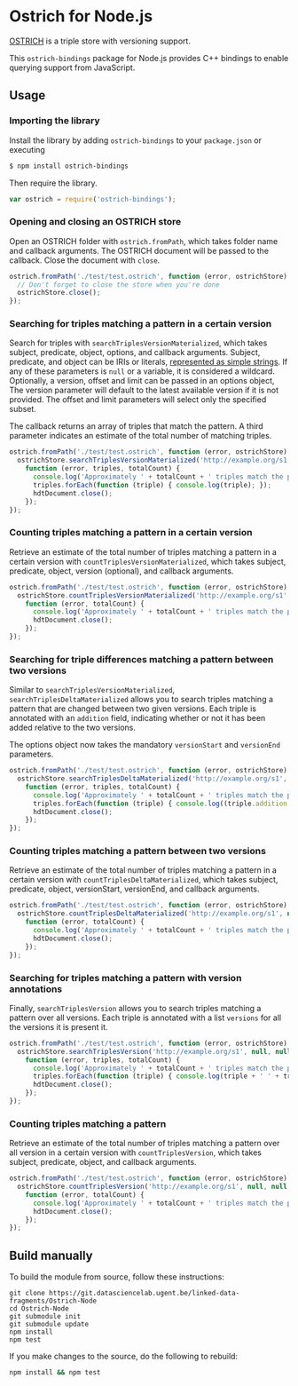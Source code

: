 # Ostrich for Node.js

[OSTRICH](https://git.datasciencelab.ugent.be/linked-data-fragments/Patch-Store) is a triple store with versioning support.

This `ostrich-bindings` package for Node.js provides C++ bindings to enable querying support from JavaScript.

## Usage

### Importing the library
Install the library by adding `ostrich-bindings` to your `package.json` or executing

```bash
$ npm install ostrich-bindings
```

Then require the library.

```JavaScript
var ostrich = require('ostrich-bindings');
```

### Opening and closing an OSTRICH store

Open an OSTRICH folder with `ostrich.fromPath`,
which takes folder name and callback arguments.
The OSTRICH document will be passed to the callback.
Close the document with `close`.

```JavaScript
ostrich.fromPath('./test/test.ostrich', function (error, ostrichStore) {
  // Don't forget to close the store when you're done
  ostrichStore.close();
});
```

### Searching for triples matching a pattern in a certain version
Search for triples with `searchTriplesVersionMaterialized`,
which takes subject, predicate, object, options, and callback arguments.
Subject, predicate, and object can be IRIs or literals,
[represented as simple strings](https://github.com/RubenVerborgh/N3.js#triple-representation).
If any of these parameters is `null` or a variable, it is considered a wildcard.
Optionally, a version, offset and limit can be passed in an options object,
The version parameter will default to the latest available version if it is not provided.
The offset and limit parameters will select only the specified subset.

The callback returns an array of triples that match the pattern.
A third parameter indicates an estimate of the total number of matching triples.

```JavaScript
ostrich.fromPath('./test/test.ostrich', function (error, ostrichStore) {
  ostrichStore.searchTriplesVersionMaterialized('http://example.org/s1', null, null, { version: 1, offset: 0, limit: 10 },
    function (error, triples, totalCount) {
      console.log('Approximately ' + totalCount + ' triples match the pattern in the given version.');
      triples.forEach(function (triple) { console.log(triple); });
      hdtDocument.close();
    });
});
```

### Counting triples matching a pattern in a certain version
Retrieve an estimate of the total number of triples matching a pattern in a certain version with `countTriplesVersionMaterialized`,
which takes subject, predicate, object, version (optional), and callback arguments.

```JavaScript
ostrich.fromPath('./test/test.ostrich', function (error, ostrichStore) {
  ostrichStore.countTriplesVersionMaterialized('http://example.org/s1', null, null, 1,
    function (error, totalCount) {
      console.log('Approximately ' + totalCount + ' triples match the pattern in the given version.');
      hdtDocument.close();
    });
});
```

### Searching for triple differences matching a pattern between two versions
Similar to `searchTriplesVersionMaterialized`, `searchTriplesDeltaMaterialized`
allows you to search triples matching a pattern that are changed between two given versions.
Each triple is annotated with an `addition` field,
indicating whether or not it has been added relative to the two versions. 

The options object now takes the mandatory `versionStart` and `versionEnd` parameters.

```JavaScript
ostrich.fromPath('./test/test.ostrich', function (error, ostrichStore) {
  ostrichStore.searchTriplesDeltaMaterialized('http://example.org/s1', null, null, { versionStart: 0, versionEnd: 2, offset: 0, limit: 10 },
    function (error, triples, totalCount) {
      console.log('Approximately ' + totalCount + ' triples match the pattern between the two given versions.');
      triples.forEach(function (triple) { console.log((triple.addition ? '+ ' : '- ') + triple); });
      hdtDocument.close();
    });
});
```

### Counting triples matching a pattern between two versions
Retrieve an estimate of the total number of triples matching a pattern in a certain version with `countTriplesDeltaMaterialized`,
which takes subject, predicate, object, versionStart, versionEnd, and callback arguments.

```JavaScript
ostrich.fromPath('./test/test.ostrich', function (error, ostrichStore) {
  ostrichStore.countTriplesDeltaMaterialized('http://example.org/s1', null, null, 0, 2,
    function (error, totalCount) {
      console.log('Approximately ' + totalCount + ' triples match the pattern between the two given versions.');
      hdtDocument.close();
    });
});
```

### Searching for triples matching a pattern with version annotations
Finally, `searchTriplesVersion`
allows you to search triples matching a pattern over all versions.
Each triple is annotated with a list `versions` for all the versions it is present it. 

```JavaScript
ostrich.fromPath('./test/test.ostrich', function (error, ostrichStore) {
  ostrichStore.searchTriplesVersion('http://example.org/s1', null, null, { offset: 0, limit: 10 },
    function (error, triples, totalCount) {
      console.log('Approximately ' + totalCount + ' triples match the pattern in all versions.');
      triples.forEach(function (triple) { console.log(triple + ' ' + triple.versions); });
      hdtDocument.close();
    });
});
```

### Counting triples matching a pattern
Retrieve an estimate of the total number of triples matching a pattern over all version in a certain version with `countTriplesVersion`,
which takes subject, predicate, object, and callback arguments.

```JavaScript
ostrich.fromPath('./test/test.ostrich', function (error, ostrichStore) {
  ostrichStore.countTriplesVersion('http://example.org/s1', null, null,
    function (error, totalCount) {
      console.log('Approximately ' + totalCount + ' triples match the pattern in all versions.');
      hdtDocument.close();
    });
});
```
 
## Build manually
To build the module from source, follow these instructions:
```Shell
git clone https://git.datasciencelab.ugent.be/linked-data-fragments/Ostrich-Node
cd Ostrich-Node
git submodule init
git submodule update
npm install
npm test
```

If you make changes to the source, do the following to rebuild:
```bash
npm install && npm test
```

